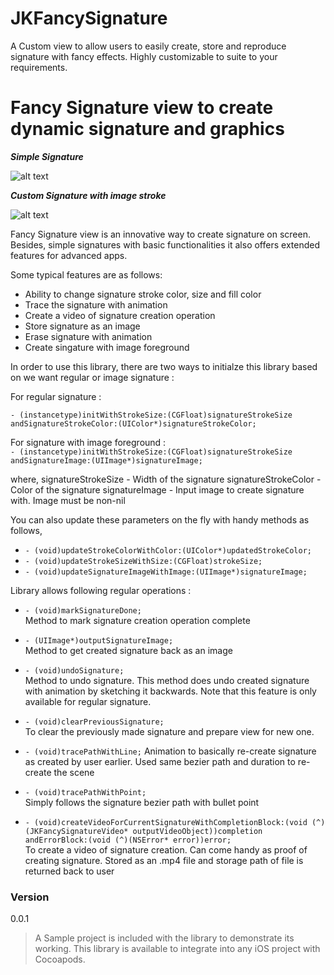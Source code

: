 # JKFancySignature
A Custom view to allow users to easily create, store and reproduce signature with fancy effects. Highly customizable to suite to your requirements.

# Fancy Signature view to create dynamic signature and graphics


<b><i>Simple Signature</i></b>


![alt text][FancySignatureViewDemoImage]


<b><i>Custom Signature with image stroke</i></b>

![alt text][FancySignatureViewCustomImageDemoImage]

Fancy Signature view is an innovative way to create signature on screen. Besides, simple signatures with basic functionalities it also offers extended features for advanced apps.

Some typical features are as follows:
  - Ability to change signature stroke color, size and fill color 
  - Trace the signature with animation
  - Create a video of signature creation operation
  - Store signature as an image
  - Erase signature with animation
  - Create singature with image foreground

In order to use this library, there are two ways to initialze this library based on we want regular or image signature :

For regular signature :

``` - (instancetype)initWithStrokeSize:(CGFloat)signatureStrokeSize andSignatureStrokeColor:(UIColor*)signatureStrokeColor; ```

For signature with image foreground :   
``` - (instancetype)initWithStrokeSize:(CGFloat)signatureStrokeSize andSignatureImage:(UIImage*)signatureImage; ```

where,
signatureStrokeSize - Width of the signature
signatureStrokeColor - Color of the signature
signatureImage - Input image to create signature with. Image must be non-nil

You can also update these parameters on the fly with handy methods as follows,
- ```- (void)updateStrokeColorWithColor:(UIColor*)updatedStrokeColor;```
- ```- (void)updateStrokeSizeWithSize:(CGFloat)strokeSize;```
- ```- (void)updateSignatureImageWithImage:(UIImage*)signatureImage;```

Library allows following regular operations :

- ```- (void)markSignatureDone;```  
Method to mark signature creation operation complete

- ```- (UIImage*)outputSignatureImage;```  
     Method to get created signature back as an image

- ```- (void)undoSignature;```  
Method to undo signature. This method does undo created signature with animation by sketching it backwards.
Note that this feature is only available for regular signature.

- ```- (void)clearPreviousSignature;```  
To clear the previously made signature and prepare view for new one.

- ```- (void)tracePathWithLine;```
Animation to basically re-create signature as created by user earlier. Used same bezier path and duration to re-create the scene

- ```- (void)tracePathWithPoint;```  
Simply follows the signature bezier path with bullet point

- ```- (void)createVideoForCurrentSignatureWithCompletionBlock:(void (^)(JKFancySignatureVideo* outputVideoObject))completion andErrorBlock:(void (^)(NSError* error))error;```               
To create a video of signature creation. Can come handy as proof of creating signature. Stored as an .mp4 file and storage path of file is returned back to user

### Version
0.0.1

> A Sample project is included with the library to demonstrate its working. This library is available to integrate into any iOS project with Cocoapods.

[FancySignatureViewDemoImage]: https://github.com/jayesh15111988/JKFancySignature/blob/master/Demo/Signature_Demo.gif "Simple Signature"

[FancySignatureViewCustomImageDemoImage]:
https://github.com/jayesh15111988/JKFancySignature/blob/master/Demo/Custom_Signature_Demo.gif "Custom Image Signature"
